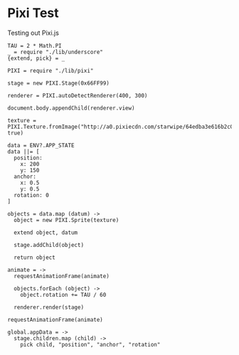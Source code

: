 Pixi Test
=========

Testing out Pixi.js

    TAU = 2 * Math.PI
    _ = require "./lib/underscore"
    {extend, pick} = _

    PIXI = require "./lib/pixi"

    stage = new PIXI.Stage(0x66FF99)

    renderer = PIXI.autoDetectRenderer(400, 300)

    document.body.appendChild(renderer.view)

    texture = PIXI.Texture.fromImage("http://a0.pixiecdn.com/starwipe/64edba3e616b2c0d6f87517bc929f1b83c7a6647", true)

    data = ENV?.APP_STATE
    data ||= [
      position:
        x: 200
        y: 150
      anchor:
        x: 0.5
        y: 0.5
      rotation: 0
    ]

    objects = data.map (datum) ->
      object = new PIXI.Sprite(texture)

      extend object, datum

      stage.addChild(object)

      return object

    animate = ->
      requestAnimationFrame(animate)

      objects.forEach (object) ->
        object.rotation += TAU / 60

      renderer.render(stage)

    requestAnimationFrame(animate)

    global.appData = ->
      stage.children.map (child) ->
        pick child, "position", "anchor", "rotation"

